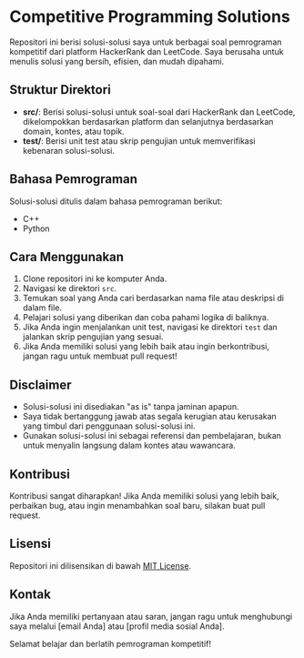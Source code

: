# Competitive Programming Solutions

Repositori ini berisi solusi-solusi saya untuk berbagai soal pemrograman kompetitif dari platform HackerRank dan LeetCode. Saya berusaha untuk menulis solusi yang bersih, efisien, dan mudah dipahami.

## Struktur Direktori

* **src/**: Berisi solusi-solusi untuk soal-soal dari HackerRank dan LeetCode, dikelompokkan berdasarkan platform dan selanjutnya berdasarkan domain, kontes, atau topik.
* **test/**: Berisi unit test atau skrip pengujian untuk memverifikasi kebenaran solusi-solusi.

## Bahasa Pemrograman

Solusi-solusi ditulis dalam bahasa pemrograman berikut:

* C++
* Python

## Cara Menggunakan

1. Clone repositori ini ke komputer Anda.
2. Navigasi ke direktori `src`.
3. Temukan soal yang Anda cari berdasarkan nama file atau deskripsi di dalam file.
4. Pelajari solusi yang diberikan dan coba pahami logika di baliknya.
5. Jika Anda ingin menjalankan unit test, navigasi ke direktori `test` dan jalankan skrip pengujian yang sesuai.
6. Jika Anda memiliki solusi yang lebih baik atau ingin berkontribusi, jangan ragu untuk membuat pull request!

## Disclaimer

* Solusi-solusi ini disediakan "as is" tanpa jaminan apapun.
* Saya tidak bertanggung jawab atas segala kerugian atau kerusakan yang timbul dari penggunaan solusi-solusi ini.
* Gunakan solusi-solusi ini sebagai referensi dan pembelajaran, bukan untuk menyalin langsung dalam kontes atau wawancara.

## Kontribusi

Kontribusi sangat diharapkan! Jika Anda memiliki solusi yang lebih baik, perbaikan bug, atau ingin menambahkan soal baru, silakan buat pull request.

## Lisensi

Repositori ini dilisensikan di bawah [MIT License](LICENSE).

## Kontak

Jika Anda memiliki pertanyaan atau saran, jangan ragu untuk menghubungi saya melalui [email Anda] atau [profil media sosial Anda].

Selamat belajar dan berlatih pemrograman kompetitif!